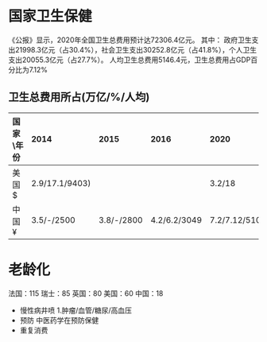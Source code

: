 # 国家卫生保健
《公报》显示，2020年全国卫生总费用预计达72306.4亿元。 其中： 政府卫生支出21998.3亿元（占30.4%），社会卫生支出30252.8亿元（占41.8%），个人卫生支出20055.3亿元（占27.7%）。 人均卫生总费用5146.4元，卫生总费用占GDP百分比为7.12%
## 卫生总费用所占(万亿/%/人均)
| 国家\年份 | 2014   | 2015 | 2016 |2020
| :-| :-  | :- | :- |:- |
| 美国$ | 2.9/17.1/9403) |             |         |3.2/18|
| 中国¥ |3.5/-/2500|3.8/-/2800|4.2/6.2/3049|7.2/7.12/5100|


# 老龄化
法国：115
瑞士：85
英国：80
美国：60
中国：18

* 慢性病井喷
    1.肿瘤/血管/糖尿/高血压
* 预防
    中医药学在预防保健
* 重复消费